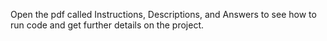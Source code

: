Open the pdf called Instructions, Descriptions, and Answers to see how to run code and get further details on the project.
